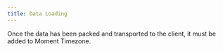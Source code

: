 ```yaml
---
title: Data Loading
---
```


Once the data has been packed and transported to the client, it must be added to
Moment Timezone.
